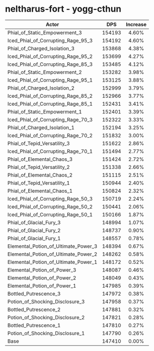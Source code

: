 # neltharus-fort - yogg-cthun
| Actor | DPS | Increase |
|---|:---:|:---:|
|Phial_of_Static_Empowerment_3|154193|4.60%|
|Iced_Phial_of_Corrupting_Rage_95_3|154192|4.60%|
|Phial_of_Charged_Isolation_3|153868|4.38%|
|Iced_Phial_of_Corrupting_Rage_95_2|153699|4.27%|
|Iced_Phial_of_Corrupting_Rage_85_3|153485|4.12%|
|Phial_of_Static_Empowerment_2|153282|3.98%|
|Iced_Phial_of_Corrupting_Rage_95_1|153125|3.88%|
|Phial_of_Charged_Isolation_2|152999|3.79%|
|Iced_Phial_of_Corrupting_Rage_85_2|152966|3.77%|
|Iced_Phial_of_Corrupting_Rage_85_1|152431|3.41%|
|Phial_of_Static_Empowerment_1|152401|3.39%|
|Iced_Phial_of_Corrupting_Rage_70_3|152322|3.33%|
|Phial_of_Charged_Isolation_1|152194|3.25%|
|Iced_Phial_of_Corrupting_Rage_70_2|151832|3.00%|
|Phial_of_Tepid_Versatility_3|151622|2.86%|
|Iced_Phial_of_Corrupting_Rage_70_1|151494|2.77%|
|Phial_of_Elemental_Chaos_3|151424|2.72%|
|Phial_of_Tepid_Versatility_2|151338|2.66%|
|Phial_of_Elemental_Chaos_2|151115|2.51%|
|Phial_of_Tepid_Versatility_1|150944|2.40%|
|Phial_of_Elemental_Chaos_1|150824|2.32%|
|Iced_Phial_of_Corrupting_Rage_50_3|150719|2.24%|
|Iced_Phial_of_Corrupting_Rage_50_2|150441|2.06%|
|Iced_Phial_of_Corrupting_Rage_50_1|150166|1.87%|
|Phial_of_Glacial_Fury_3|148994|1.07%|
|Phial_of_Glacial_Fury_2|148737|0.90%|
|Phial_of_Glacial_Fury_1|148557|0.78%|
|Elemental_Potion_of_Ultimate_Power_3|148394|0.67%|
|Elemental_Potion_of_Ultimate_Power_2|148262|0.58%|
|Elemental_Potion_of_Ultimate_Power_1|148172|0.52%|
|Elemental_Potion_of_Power_3|148087|0.46%|
|Elemental_Potion_of_Power_2|148049|0.43%|
|Elemental_Potion_of_Power_1|147985|0.39%|
|Bottled_Putrescence_3|147972|0.38%|
|Potion_of_Shocking_Disclosure_3|147958|0.37%|
|Bottled_Putrescence_2|147881|0.32%|
|Potion_of_Shocking_Disclosure_2|147821|0.28%|
|Bottled_Putrescence_1|147810|0.27%|
|Potion_of_Shocking_Disclosure_1|147790|0.26%|
|Base|147410|0.00%|
